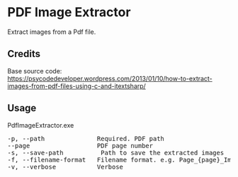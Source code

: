 ﻿# PDF Image Extractor

Extract images from a Pdf file.

## Credits

Base source code:<br />
https://psycodedeveloper.wordpress.com/2013/01/10/how-to-extract-images-from-pdf-files-using-c-and-itextsharp/

## Usage

PdfImageExtractor.exe 

<pre>
-p, --path              Required. PDF path
--page                  PDF page number
-s, --save-path          Path to save the extracted images
-f, --filename-format   Filename format. e.g. Page_{page}_Image_{image}
-v, --verbose           Verbose
</pre>